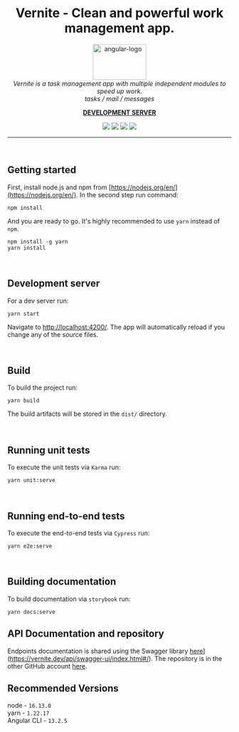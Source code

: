 <h1 align="center">Vernite - Clean and powerful work management app.</h1>

<p align="center">
  <img src="https://vernite.dev/en-US/assets/metadata/logo_with_name.svg" alt="angular-logo" width="120px" height="80px"/>
  <br>
  <i>Vernite is a task management app with multiple independent modules to speed up work.
    <br>tasks / mail / messages</i>
  <br>
</p>

<p align="center">
  <a href="https://vernite.dev/pl-PL/"><strong>DEVELOPMENT SERVER</strong></a>
  <br>
</p>

<p align="center" style="color:red">
  <img src="https://camo.githubusercontent.com/bb8c978f0a4b62e646273b8a5ea2ef05690184ae23d98109a0fc5cc5f450a6f8/68747470733a2f2f696d672e736869656c64732e696f2f62616467652f616e67756c61722d6c6f76652d626c75653f6c6f676f3d616e67756c617226616e67756c61723d6c6f7665" />
  <img src="https://vernite.github.io/frontend/assets/badges/badge-tests-result.svg" />
  <img src="https://vernite.github.io/frontend/assets/badges/badge-coverage.svg" />
  <img src="https://vernite.github.io/frontend/assets/badges/badge-documentation.svg" />
</p>

<hr>
<p><br/></p>

## Getting started

First, install node.js and npm from [https://nodejs.org/en/](https://nodejs.org/en/). In the second step run command:

```
npm install
```

And you are ready to go. It's highly recommended to use `yarn` instead of `npm`.

```
npm install -g yarn
yarn install
```

<p><br/></p>

## Development server

For a dev server run:

```
yarn start
```

Navigate to [http://localhost:4200/](http://localhost:4200/). The app will automatically reload if you change any of the source files.

<p><br/></p>

## Build

To build the project run:

```
yarn build
```

The build artifacts will be stored in the `dist/` directory.

<p><br/></p>

## Running unit tests

To execute the unit tests via `Karma` run:

```
yarn unit:serve
```

<p><br/></p>

## Running end-to-end tests

To execute the end-to-end tests via `Cypress` run:

```
yarn e2e:serve
```

<p><br/></p>

## Building documentation

To build documentation via `storybook` run:

```
yarn docs:serve
```

## API Documentation and repository

Endpoints documentation is shared using the Swagger library [here](https://vernite.dev/api/swagger-ui/index.html#/)](https://vernite.dev/api/swagger-ui/index.html#/). The repository is in the other GitHub account [here](https://github.com/SamPanDonte/workflow).

## Recommended Versions

node - `16.13.0`<br>
yarn - `1.22.17`<br>
Angular CLI - `13.2.5`
